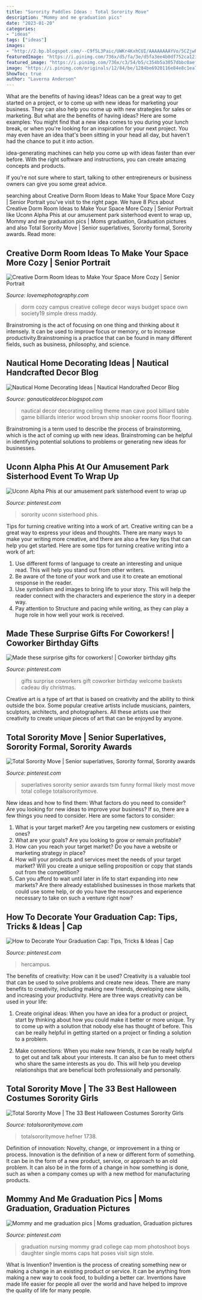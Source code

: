 ```yaml
---
title: "Sorority Paddles Ideas : Total Sorority Move"
description: "Mommy and me graduation pics"
date: "2023-01-20"
categories:
- "ideas"
tags: ["ideas"]
images:
- "http://2.bp.blogspot.com/--C9f5L3Paic/UWKr4KxhCUI/AAAAAAAAYVo/5CZjwRWg3sI/s1600/1675240b4c4829a7c10e56badebbc5a7.jpg"
featuredImage: "https://i.pinimg.com/736x/d5/fa/3e/d5fa3ee4b0df752ca1212938633e892b--alpha-phi-amusement-parks.jpg"
featured_image: "https://i.pinimg.com/736x/c3/54/b5/c354b5a3057dbbc0aefe030d970e0e69--sorority-superlatives-ideas-senior-superlatives.jpg"
image: "https://i.pinimg.com/originals/12/84/be/1284be6920116e84e8c1ea7837ced317.jpg"
ShowToc: true
author: "Laverna Anderson"
---
```



What are the benefits of having ideas?
Ideas can be a great way to get started on a project, or to come up with new ideas for marketing your business. They can also help you come up with new strategies for sales or marketing. But what are the benefits of having ideas? Here are some examples: 
You might find that a new idea comes to you during your lunch break, or when you're looking for an inspiration for your next project. You may even have an idea that's been sitting in your head all day, but haven't had the chance to put it into action. 

idea-generating machines can help you come up with ideas faster than ever before. With the right software and instructions, you can create amazing concepts and products. 

If you're not sure where to start, talking to other entrepreneurs or business owners can give you some great advice.

	

		
searching about Creative Dorm Room Ideas to Make Your Space More Cozy | Senior Portrait you've visit to the right page. We have 8 Pics about Creative Dorm Room Ideas to Make Your Space More Cozy | Senior Portrait like Uconn Alpha Phis at our amusement park sisterhood event to wrap up, Mommy and me graduation pics | Moms graduation, Graduation pictures and also Total Sorority Move | Senior superlatives, Sorority formal, Sorority awards. Read more:
		
    
## Creative Dorm Room Ideas To Make Your Space More Cozy | Senior Portrait

<img loading=lazy src="https://lovemephotography.com/wp-content/uploads/2016/09/image6-1.jpg" onerror="this.onerror=null;this.src='https://tse1.mm.bing.net/th?id=OIP.VZjQClq2MQpwuUetbi1j4wHaFd&amp;pid=15.1';" alt="Creative Dorm Room Ideas to Make Your Space More Cozy | Senior Portrait">

_Source: lovemephotography.com_

>dorm cozy campus creative college decor ways budget space own society19 simple dress maddy. 

	

Brainstroming is the act of focusing on one thing and thinking about it intensely. It can be used to improve focus or memory, or to increase productivity.Brainstroming is a practice that can be found in many different fields, such as business, philosophy, and science.

    
## Nautical Home Decorating Ideas | Nautical Handcrafted Decor Blog

<img loading=lazy src="http://2.bp.blogspot.com/--C9f5L3Paic/UWKr4KxhCUI/AAAAAAAAYVo/5CZjwRWg3sI/s1600/1675240b4c4829a7c10e56badebbc5a7.jpg" onerror="this.onerror=null;this.src='https://tse3.mm.bing.net/th?id=OIP.hCYdMLXCR7Hm4uri92DGRQHaLG&amp;pid=15.1';" alt="Nautical Home Decorating Ideas | Nautical Handcrafted Decor Blog">

_Source: gonauticaldecor.blogspot.com_

>nautical decor decorating ceiling theme man cave pool billiard table game billiards interior wood brown ship snooker rooms floor flooring. 

	

Brainstroming is a term used to describe the process of brainstorming, which is the act of coming up with new ideas. Brainstroming can be helpful in identifying potential solutions to problems or generating new ideas for businesses.

    
## Uconn Alpha Phis At Our Amusement Park Sisterhood Event To Wrap Up

<img loading=lazy src="https://i.pinimg.com/736x/d5/fa/3e/d5fa3ee4b0df752ca1212938633e892b--alpha-phi-amusement-parks.jpg" onerror="this.onerror=null;this.src='https://tse4.mm.bing.net/th?id=OIP.jm4gQj-_ltv06tkNTdDA4QHaJ3&amp;pid=15.1';" alt="Uconn Alpha Phis at our amusement park sisterhood event to wrap up">

_Source: pinterest.com_

>sorority uconn sisterhood phis. 

	

Tips for turning creative writing into a work of art.
Creative writing can be a great way to express your ideas and thoughts. There are many ways to make your writing more creative, and there are also a few key tips that can help you get started. Here are some tips for turning creative writing into a work of art:
1. Use different forms of language to create an interesting and unique read. This will help you stand out from other writers.
2. Be aware of the tone of your work and use it to create an emotional response in the reader.
3. Use symbolism and images to bring life to your story. This will help the reader connect with the characters and experience the story in a deeper way.
4. Pay attention to Structure and pacing while writing, as they can play a huge role in how well your work is received.

    
## Made These Surprise Gifts For Coworkers! | Coworker Birthday Gifts

<img loading=lazy src="https://i.pinimg.com/736x/d7/de/7f/d7de7f3036452481ec1a36ba552885ca.jpg" onerror="this.onerror=null;this.src='https://tse3.mm.bing.net/th?id=OIP._RWDRkbUWLhZpraWLFtVXAHaJ3&amp;pid=15.1';" alt="Made these surprise gifts for coworkers! | Coworker birthday gifts">

_Source: pinterest.com_

>gifts surprise coworkers gift coworker birthday welcome baskets cadeau diy christmas. 

	

Creative art is a type of art that is based on creativity and the ability to think outside the box. Some popular creative artists include musicians, painters, sculptors, architects, and photographers. All these artists use their creativity to create unique pieces of art that can be enjoyed by anyone.

    
## Total Sorority Move | Senior Superlatives, Sorority Formal, Sorority Awards

<img loading=lazy src="https://i.pinimg.com/736x/c3/54/b5/c354b5a3057dbbc0aefe030d970e0e69--sorority-superlatives-ideas-senior-superlatives.jpg" onerror="this.onerror=null;this.src='https://tse3.mm.bing.net/th?id=OIP.9pq2EsCFsy5wVtGYniTMkgHaJ3&amp;pid=15.1';" alt="Total Sorority Move | Senior superlatives, Sorority formal, Sorority awards">

_Source: pinterest.com_

>superlatives sorority senior awards tsm funny formal likely most move total college totalsororitymove. 

	

New ideas and how to find them: What factors do you need to consider?
Are you looking for new ideas to improve your business? If so, there are a few things you need to consider. Here are some factors to consider:
1) What is your target market? Are you targeting new customers or existing ones? 
2) What are your goals? Are you looking to grow or remain profitable? 
3) How can you reach your target market? Do you have a website or marketing strategy in place? 
4) How will your products and services meet the needs of your target market? Will you create a unique selling proposition or copy that stands out from the competition? 
5) Can you afford to wait until later in life to start expanding into new markets? Are there already established businesses in those markets that could use some help, or do you have the resources and experience necessary to take on such a venture right now?

    
## How To Decorate Your Graduation Cap: Tips, Tricks &amp; Ideas | Cap

<img loading=lazy src="https://i.pinimg.com/originals/12/84/be/1284be6920116e84e8c1ea7837ced317.jpg" onerror="this.onerror=null;this.src='https://tse3.mm.bing.net/th?id=OIP.lMcJL4-B-IVmhynN7j7uFgHaLG&amp;pid=15.1';" alt="How to Decorate Your Graduation Cap: Tips, Tricks &amp; Ideas | Cap">

_Source: pinterest.com_

>hercampus. 

	

The benefits of creativity: How can it be used?
Creativity is a valuable tool that can be used to solve problems and create new ideas. There are many benefits to creativity, including making new friends, developing new skills, and increasing your productivity. Here are three ways creativity can be used in your life: 
1. Create original ideas: When you have an idea for a product or project, start by thinking about how you could make it better or more unique. Try to come up with a solution that nobody else has thought of before. This can be really helpful in getting started on a project or finding a solution to a problem.

2. Make connections: When you make new friends, it can be really helpful to get out and talk about your interests. It can also be fun to meet others who share the same interests as you do. This will help you develop relationships that are beneficial both professionally and personally.

    
## Total Sorority Move | The 33 Best Halloween Costumes Sorority Girls

<img loading=lazy src="https://cdn.totalsororitymove.com/wp-content/uploads/2015/11/ffd65ca1f8db1be16e10b176b85fcdf4.jpg" onerror="this.onerror=null;this.src='https://tse2.mm.bing.net/th?id=OIP.y2SxTVJZ1Tsgpxwv_UPGwAHaK0&amp;pid=15.1';" alt="Total Sorority Move | The 33 Best Halloween Costumes Sorority Girls">

_Source: totalsororitymove.com_

>totalsororitymove hefner 1738. 

	

Definition of innovation: Novelty, change, or improvement in a thing or process.
Innovation is the definition of a new or different form of something. It can be in the form of a new product, service, or approach to an old problem. It can also be in the form of a change in how something is done, such as when a company comes up with a new method for manufacturing products.

    
## Mommy And Me Graduation Pics | Moms Graduation, Graduation Pictures

<img loading=lazy src="https://i.pinimg.com/736x/43/d0/72/43d07243ad5f7ae4681fe32cafa7be6f--graduation-pics-nursing-graduation.jpg" onerror="this.onerror=null;this.src='https://tse1.mm.bing.net/th?id=OIP.6SKgBP5eTyaqG2y2AbAHEgHaNL&amp;pid=15.1';" alt="Mommy and me graduation pics | Moms graduation, Graduation pictures">

_Source: pinterest.com_

>graduation nursing mommy grad college cap mom photoshoot boys daughter single moms caps hat poses visit sign stole. 

	

What is Invention?
Invention is the process of creating something new or making a change in an existing product or service. It can be anything from making a new way to cook food, to building a better car. Inventions have made life easier for people all over the world and have helped to improve the quality of life for many people.

